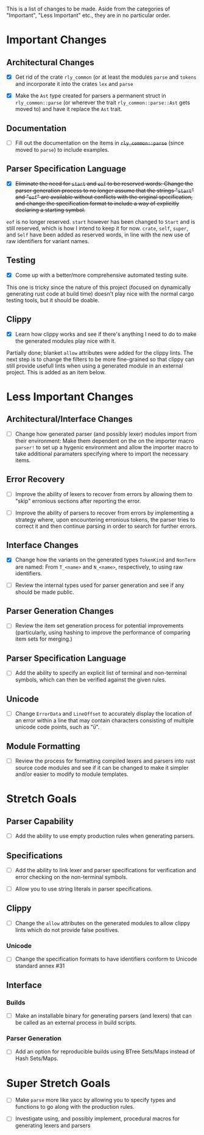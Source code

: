 This is a list of changes to be made. Aside from the categories of "Important", "Less
Important" etc., they are in no particular order.

# Important Changes

## Architectural Changes

- [x] Get rid of the crate `rly_common` (or at least the modules `parse` and `tokens`
and incorporate it into the crates `lex` and `parse`

- [x] Make the `Ast` type created for parsers a permanent struct in
`rly_common::parse` (or wherever the trait `rly_common::parse::Ast` gets moved to) and
have it replace the `Ast` trait.

## Documentation

- [ ] Fill out the documentation on the items in ~~`rly_common::parse`~~ (since moved to
`parse`) to include examples.

## Parser Specification Language

- [x] ~~Eliminate the need for `start` and `eof` to be reserved words: Change the parser
generation process to no longer assume that the strings "`start`" and "`eof`" are
available without conflicts with the original specification, and change the specification
format to include a way of explicitly declaring a starting symbol.~~

`eof` is no longer reserved. `start` however has been changed to `Start` and is still
reserved, which is how I intend to keep it for now. `crate`, `self`, `super`, and `Self`
have been added as reserved words, in line with the new use of raw identifiers for variant
names.

## Testing

- [x] Come up with a better/more comprehensive automated testing suite.

This one is tricky since the nature of this project (focused on dynamically generating
rust code at build time) doesn't play nice with the normal cargo testing tools, but it
should be doable.

## Clippy

- [x] Learn how clippy works and see if there's anything I need to do to make the
generated modules play nice with it.

Partially done; blanket `allow` attributes were added for the clippy lints. The next step
is to change the filters to be more fine-grained so that clippy can still provide usefull
lints when using a generated module in an external project. This is added as an item
below.

# Less Important Changes

## Architectural/Interface Changes

- [ ] Change how generated parser (and possibly lexer) modules import from their
environment: Make them dependent on the on the importer macro `parser!` to set up a
hygenic environment and allow the importer macro to take additional paramaters
specifying where to import the necessary items.

## Error Recovery

- [ ] Improve the ability of lexers to recover from errors by allowing them to "skip"
erronious sections after reporting the error.

- [ ] Improve the ability of parsers to recover from errors by implementing a strategy
where, upon encountering erronious tokens, the parser tries to correct it and then
continue parsing in order to search for further errors.

## Interface Changes

- [x] Change how the variants on the generated types `TokenKind` and `NonTerm` are
named: From `T_<name>` and `N_<name>`, respectively, to using raw identifiers.

- [ ] Review the internal types used for parser generation and see if any should be
made public.

## Parser Generation Changes

- [ ] Review the item set generation process for potential improvements (particularly,
using hashing to improve the performance of comparing item sets for merging.)

## Parser Specification Language

- [ ] Add the ability to specify an explicit list of terminal and non-terminal
symbols, which can then be verified against the given rules.

## Unicode

- [ ] Change `ErrorData` and `LineOffset` to accurately display the location of an
error within a line that may contain characters consisting of multiple unicode code
points, such as "`Ü`".

## Module Formatting

- [ ] Review the process for formatting compiled lexers and parsers into rust source code
modules and see if it can be changed to make it simpler and/or easier to modify to module
templates.

# Stretch Goals

## Parser Capability

- [ ] Add the ability to use empty production rules when generating parsers.

## Specifications

- [ ] Add the ability to link lexer and parser specifications for verification and
error checking on the non-terminal symbols.

- [ ] Allow you to use string literals in parser specifications.

## Clippy

- [ ] Change the `allow` attributes on the generated modules to allow clippy lints which
do not provide false positives.

### Unicode

- [ ] Change the specification formats to have identifiers conform to Unicode standard
annex #31

## Interface

### Builds

- [ ] Make an installable binary for generating parsers (and lexers) that can be called as
an external process in build scripts.

### Parser Generation

- [ ] Add an option for reproducible builds using BTree Sets/Maps instead of Hash
Sets/Maps.

# Super Stretch Goals

- [ ] Make `parse` more like yacc by allowing you to specify types and functions to go
along with the production rules.

- [ ] Investigate using, and possibly implement, procedural macros for generating lexers
and parsers
